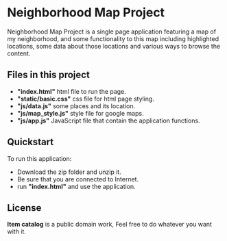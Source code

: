 # Neighborhood Map Project
Neighborhood Map Project is a single page application featuring a map of my neighborhood, and some functionality to this map including highlighted locations, some data about those locations and various ways to browse the content.

## Files in this project
* **"index.html"** html file to run the page.
* **"static/basic.css"** css file for html page styling.
* **"js/data.js"** some places and its location.
* **"js/map_style.js"** style file for google maps.
* **"js/app.js"** JavaScript file that contain the application functions.

## Quickstart
To run this application:
* Download the zip folder and unzip it.
* Be sure that you are connected to Internet.
* run **"index.html"** and use the application.

## License
**Item catalog** is a public domain work, Feel free to do whatever you want with it.
